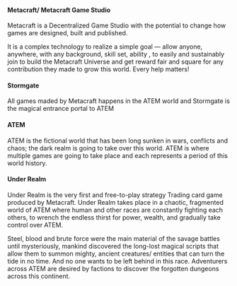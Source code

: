 #### Metacraft/ Metacraft Game Studio
Metacraft is a Decentralized Game Studio with the potential to change how games are designed, built and published.

It is a complex technology to realize a simple goal — allow anyone, anywhere, with any background, skill set, ability , to easily and sustainably join to build the Metacraft Universe and get reward fair and square for any contribution they made to grow this world. Every help matters!

#### Stormgate
All games maded by Metacraft happens in the ATEM world and Stormgate is the magical entrance portal to ATEM

#### ATEM
ATEM is the fictional world that has been long sunken in wars, conflicts and chaos; the dark realm is going to take over this world. ATEM is where multiple games are going to take place and each represents a period of this world history.

#### Under Realm
Under Realm is the very first and free-to-play strategy Trading card game produced by Metacraft. Under Realm takes place in a chaotic, fragmented world of ATEM where human and other races are constantly fighting each others, to wrench the endless thirst for power, wealth, and gradually take control over ATEM. 

Steel, blood and brute force were the main material of the savage battles until mysteriously, mankind discovered the long-lost magical scripts that allow them to summon mighty, ancient creatures/ entities that can turn the tide in no time. And no one wants to be left behind in this race. Adventurers across ATEM are desired by factions to discover the forgotten dungeons across this continent.
